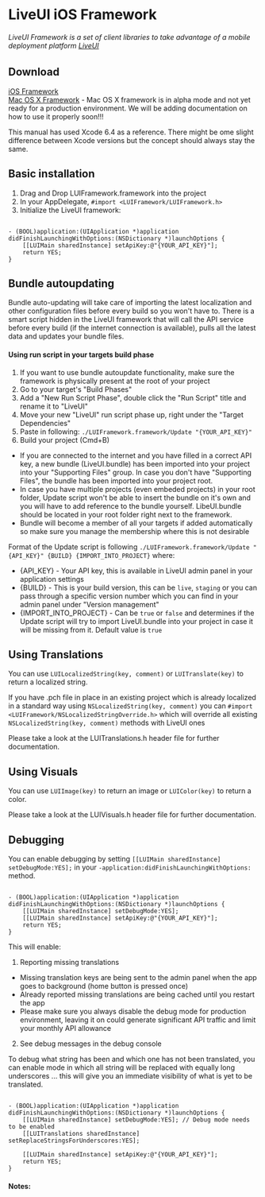 LiveUI iOS Framework
================

###### LiveUI Framework is a set of client libraries to take advantage of a mobile deployment platform [LiveUI](http://www.liveui.io/) 

## Download
[iOS Framework](https://github.com/Ridiculous-Innovations/LUI/tree/master/iOS/LUIFramework/Latest)  
[Mac OS X Framework](https://github.com/Ridiculous-Innovations/LUI/tree/master/iOS/LUIFramework/Latest) - Mac OS X framework is in alpha mode and not yet ready for a production environment. We will be adding documentation on how to use it properly soon!!!

This manual has used Xcode 6.4 as a reference. There might be ome slight difference between Xcode versions but the concept should always stay the same.

## Basic installation

1. Drag and Drop LUIFramework.framework into the project
2. In your AppDelegate, ```#import <LUIFramework/LUIFramework.h>```
3. Initialize the LiveUI framework:

```obj-c

- (BOOL)application:(UIApplication *)application didFinishLaunchingWithOptions:(NSDictionary *)launchOptions {
    [[LUIMain sharedInstance] setApiKey:@"{YOUR_API_KEY}"];
    return YES;
}

```

## Bundle autoupdating
Bundle auto-updating will take care of importing the latest localization and other configuration files before every build so you won't have to. There is a smart script hidden in the LiveUI framework that will call the API service before every build (if the internet connection is available), pulls all the latest data and updates your bundle files.

#### Using run script in your targets build phase

1. If you want to use bundle autoupdate functionality, make sure the framework is physically present at the root of your project
3. Go to your target's "Build Phases"
4. Add a "New Run Script Phase", double click the "Run Script" title and rename it to "LiveUI"
5. Move your new "LiveUI" run script phase up, right under the "Target Dependencies"
6. Paste in following: ```./LUIFramework.framework/Update "{YOUR_API_KEY}"```
7. Build your project (Cmd+B)
  * If you are connected to the internet and you have filled in a correct API key, a new bundle (LiveUI.bundle) has been imported into your project into your "Supporting Files" group. In case you don't have "Supporting Files", the bundle has been imported into your project root.
  * In case you have multiple projects (even embeded projects) in your root folder, Update script won't be able to insert the bundle on it's own and you will have to add reference to the bundle yourself. LibeUI.bundle should be located in your root folder right next to the framework.
  * Bundle will become a member of all your targets if added automatically so make sure you manage the membership where this is not desirable
  
<!--
#### Using run script in re-actions in your scheme

1. Edit your app's scheme (you can do so by tapping on the "run/build" button while holding Alt (option) key)
2. Open Build, Run or Archive (or all of them one by one if you always want to update assets)
3. Select Pre-actions
4. Add a "New Run Script Action"
5. Continue with step 6 of the "Using run script in your targets build phase"

Note:  
You can set a different "Update" configuration for example for your Archive/Release phase, etc ...
-->
  
Format of the Update script is following  ```./LUIFramework.framework/Update "{API_KEY}" {BUILD} {IMPORT_INTO_PROJECT}``` where:
  * {API_KEY} - Your API key, this is available in LiveUI admin panel in your application settings
  * {BUILD} - This is your build version, this can be `live`, `staging` or you can pass through a specific version number which you can find in your admin panel under "Version management"
  * {IMPORT_INTO_PROJECT} - Can be `true` or `false` and determines if the Update script will try to import LiveUI.bundle into your project in case it will be missing from it. Default value is `true`

## Using Translations
You can use ```LUILocalizedString(key, comment)``` or ```LUITranslate(key)``` to return a localized string.

If you have .pch file in place in an existing project which is already localized in a standard way using ```NSLocalizedString(key, comment)``` you can ```#import <LUIFramework/NSLocalizedStringOverride.h>``` which will override all existing ```NSLocalizedString(key, comment)``` methods with LiveUI ones

Please take a look at the LUITranslations.h header file for further documentation.

## Using Visuals
You can use ```LUIImage(key)``` to return an image or ```LUIColor(key)``` to return a color.

Please take a look at the LUIVisuals.h header file for further documentation.

## Debugging
You can enable debugging by setting ```[[LUIMain sharedInstance] setDebugMode:YES];``` in your ```-application:didFinishLaunchingWithOptions:``` method.

```obj-c

- (BOOL)application:(UIApplication *)application didFinishLaunchingWithOptions:(NSDictionary *)launchOptions {
    [[LUIMain sharedInstance] setDebugMode:YES];
	[[LUIMain sharedInstance] setApiKey:@"{YOUR_API_KEY}"];
    return YES;
}

```

This will enable:

1. Reporting missing translations
  * Missing translation keys are being sent to the admin panel when the app goes to background (home button is pressed once)
  * Already reported missing translations are being cached until you restart the app
  * Please make sure you always disable the debug mode for production environment, leaving it on could generate significant API traffic and limit your monthly API allowance
2. See debug messages in the debug console

To debug what string has been and which one has not been translated, you can enable mode in which all string will be replaced with equally long underscores ... this will give you an immediate visibility of what is yet to be translated.

```obj-c

- (BOOL)application:(UIApplication *)application didFinishLaunchingWithOptions:(NSDictionary *)launchOptions {
    [[LUIMain sharedInstance] setDebugMode:YES]; // Debug mode needs to be enabled
	[[LUITranslations sharedInstance] setReplaceStringsForUnderscores:YES];
	
	[[LUIMain sharedInstance] setApiKey:@"{YOUR_API_KEY}"];
    return YES;
}

```

#### Notes:
